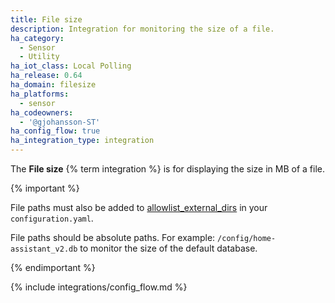 ```yaml
---
title: File size
description: Integration for monitoring the size of a file.
ha_category:
  - Sensor
  - Utility
ha_iot_class: Local Polling
ha_release: 0.64
ha_domain: filesize
ha_platforms:
  - sensor
ha_codeowners:
  - '@gjohansson-ST'
ha_config_flow: true
ha_integration_type: integration
---
```


The **File size** {% term integration %} is for displaying the size in MB of a file.

{% important %}

File paths must also be added to [allowlist_external_dirs](/integrations/homeassistant/#allowlist_external_dirs) in your `configuration.yaml`.

File paths should be absolute paths. For example: `/config/home-assistant_v2.db` to monitor the size of the default database.

{% endimportant %}

{% include integrations/config_flow.md %}
